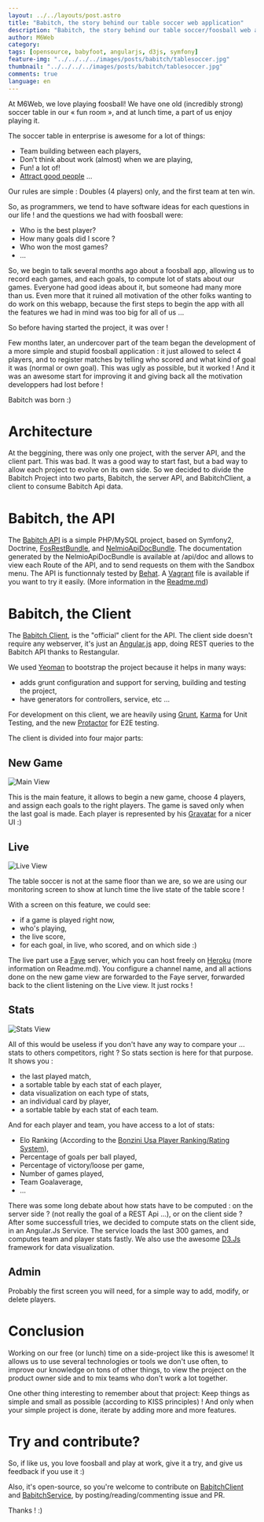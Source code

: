```yaml
---
layout: ../../layouts/post.astro
title: "Babitch, the story behind our table soccer web application"
description: "Babitch, the story behind our table soccer/foosball web application"
author: M6Web
category:
tags: [opensource, babyfoot, angularjs, d3js, symfony]
feature-img: "../../../../images/posts/babitch/tablesoccer.jpg"
thumbnail: "../../../../images/posts/babitch/tablesoccer.jpg"
comments: true
language: en
---
```


At M6Web, we love playing foosball!
We have one old (incredibly strong) soccer table in our « fun room », and at lunch time, a part of us enjoy playing it.

The soccer table in enterprise is awesome for a lot of things:

* Team building between each players,
* Don’t think about work (almost) when we are playing,
* Fun! a lot of!
* [Attract good people](/m6web-lyon-recherche-un-lead-developpeur-architecte-web-h-f-en-cdi) …

Our rules are simple : Doubles (4 players) only, and the first team at ten win.

So, as programmers, we tend to have software ideas for each questions in our life ! and the questions we had with foosball were:

* Who is the best player?
* How many goals did I score ?
* Who won the most games?
* …

So, we begin to talk several months ago about a foosball app, allowing us to record each games, and each goals, to compute lot of stats about our games.
Everyone had good ideas about it, but someone had many more than us. Even more that it ruined all motivation of the other folks wanting to do work on this webapp, because the first steps to begin the app with all the features we had in mind was too big for all of us …

So before having started the project, it was over !

Few months later, an undercover part of the team began the development of a more simple and stupid foosball application : it just allowed to select 4 players, and to register matches by telling who scored and what kind of goal it was (normal or own goal).
This was ugly as possible, but it worked ! And it was an awesome start for improving it and giving back all the motivation developpers had lost before !

Babitch was born :)

# Architecture

At the beggining, there was only one project, with the server API, and the client part.
This was bad. It was a good way to start fast, but a bad way to allow each project to evolve on its own side.
So we decided to divide the Babitch Project into two parts, Babitch, the server API, and BabitchClient, a client to consume Babitch Api data.

# Babitch, the API

The [Babitch API](https://github.com/BedrockStreaming/Babitch) is a simple PHP/MySQL project, based on Symfony2, Doctrine, [FosRestBundle](https://github.com/FriendsOfSymfony/FOSRest), and [NelmioApiDocBundle](https://github.com/nelmio/NelmioApiDocBundle).
The documentation generated by the NelmioApiDocBundle is available at /api/doc and allows to view each Route of the API, and to send requests on them with the Sandbox menu.
The API is functionnaly tested by [Behat](https://behat.org/).
A [Vagrant](https://www.vagrantup.com/) file is available if you want to try it easily. (More information in the [Readme.md](https://github.com/BedrockStreaming/Babitch))

# Babitch, the Client

The [Babitch Client](https://github.com/BedrockStreaming/BabitchClient), is the "official" client for the API.
The client side doesn't require any webserver, it's just an [Angular.js](https://angularjs.org/) app, doing REST queries to the Babitch API thanks to Restangular.

We used [Yeoman](https://yeoman.io/) to bootstrap the project because it helps in many ways:

* adds grunt configuration and support for serving, building and testing the project,
* have generators for controllers, service, etc ...

For development on this client, we are heavily using [Grunt](https://gruntjs.com/), [Karma](https://karma-runner.github.io/0.10/index.html) for Unit Testing, and the new [Protactor](https://github.com/angular/protractor) for E2E testing.


The client is divided into four major parts:

## New Game

![Main View](../../../../images/posts/babitch/mainview.png)

This is the main feature, it allows to begin a new game, choose 4 players, and assign each goals to the right players.
The game is saved only when the last goal is made.
Each player is represented by his [Gravatar](https://fr.gravatar.com/) for a nicer UI :)

## Live

![Live View](../../../../images/posts/babitch/liveview.png)

The table soccer is not at the same floor than we are, so we are using our monitoring screen to show at lunch time the live state of the table score !

With a screen on this feature, we could see:

* if a game is played right now,
* who's playing,
* the live score,
* for each goal, in live, who scored, and on which side :)

The live part use a [Faye](https://faye.jcoglan.com/) server, which you can host freely on [Heroku](https://www.heroku.com/) (more information on Readme.md). You configure a channel name, and all actions done on the new game view are forwarded to the Faye server, forwarded back to the client listening on the Live view. It just rocks !

## Stats

![Stats View](../../../../images/posts/babitch/statsview.png)

All of this would be useless if you don't have any way to compare your ... stats to others competitors, right ?
So stats section is here for that purpose.
It shows you :

* the last played match,
* a sortable table by each stat of each player,
* data visualization on each type of stats,
* an individual card by player,
* a sortable table by each stat of each team.

And for each player and team, you have access to a lot of stats:

* Elo Ranking (According to the [Bonzini Usa Player Ranking/Rating System](https://www.bonziniusa.com/foosball/tournament/TournamentRankingSystem.html)),
* Percentage of goals per ball played,
* Percentage of victory/loose per game,
* Number of games played,
* Team Goalaverage,
* ...

There was some long debate about how stats have to be computed : on the server side ? (not really the goal of a REST Api ...), or on the client side ?
After some successfull tries, we decided to compute stats on the client side, in an Angular.Js Service.
The service loads the last 300 games, and computes team and player stats fastly.
We also use the awesome [D3.Js](https://d3js.org/) framework for data visualization.

## Admin

Probably the first screen you will need, for a simple way to add, modify, or delete players.

# Conclusion

Working on our free (or lunch) time on a side-project like this is awesome!
It allows us to use several technologies or tools we don't use often, to improve our knowledge on tons of other things, to view the project on the product owner side and to mix teams who don't work a lot together.

One other thing interesting to remember about that project: Keep things as simple and small as possible (according to KISS principles) ! And only when your simple project is done, iterate by adding more and more features.

# Try and contribute?

So, if like us, you love foosball and play at work, give it a try, and give us feedback if you use it :)

Also, it's open-source, so you're welcome to contribute on [BabitchClient](https://github.com/BedrockStreaming/BabitchClient) and [BabitchService](https://github.com/BedrockStreaming/Babitch), by posting/reading/commenting issue and PR.

Thanks ! :)
